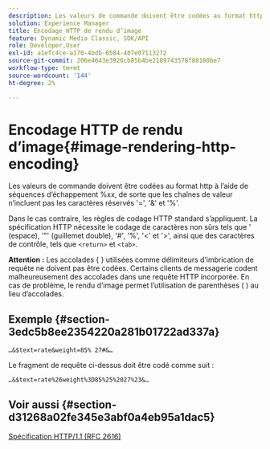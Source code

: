 ```yaml
---
description: Les valeurs de commande doivent être codées au format http à l’aide de séquences d’échappement %xx, de sorte que les chaînes de valeur n’incluent pas les caractères réservés '=', '&' et '%'.
solution: Experience Manager
title: Encodage HTTP de rendu d’image
feature: Dynamic Media Classic, SDK/API
role: Developer,User
exl-id: a1efc4ce-a170-4bdb-8584-407e07113272
source-git-commit: 206e4643e3926cb85b4be2189743578f88180be7
workflow-type: tm+mt
source-wordcount: '144'
ht-degree: 2%

---
```


# Encodage HTTP de rendu d’image{#image-rendering-http-encoding}

Les valeurs de commande doivent être codées au format http à l’aide de séquences d’échappement %xx, de sorte que les chaînes de valeur n’incluent pas les caractères réservés &#39;=&#39;, &#39;&amp;&#39; et &#39;%&#39;.

Dans le cas contraire, les règles de codage HTTP standard s’appliquent. La spécification HTTP nécessite le codage de caractères non sûrs tels que &#39; (espace), &#39;&quot;&#39; (guillemet double), &#39;#&#39;, &#39;%&#39;, &#39;&lt;&#39; et &#39;>&#39;, ainsi que des caractères de contrôle, tels que `<return>` et `<tab>`.

**Attention :** Les accolades { } utilisées comme délimiteurs d’imbrication de requête ne doivent pas être codées. Certains clients de messagerie codent malheureusement des accolades dans une requête HTTP incorporée. En cas de problème, le rendu d’image permet l’utilisation de parenthèses ( ) au lieu d’accolades.

## Exemple {#section-3edc5b8ee2354220a281b01722ad337a}

`…&$text=rate&weight=85% 27#&…`

Le fragment de requête ci-dessus doit être codé comme suit :

`…&$text=rate%26weight%3D85%25%2027%23&…`

## Voir aussi {#section-d31268a02fe345e3abf0a4eb95a1dac5}

[Spécification HTTP/1.1 (RFC 2616)](https://www.w3.org/Protocols/rfc2616/rfc2616.html)
